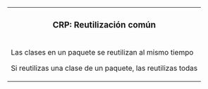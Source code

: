 <table id="card">
    <tr>
        <td align="center">
            <h3>CRP: Reutilización común</h3>
        </td>
    </tr>
    <tr>
        <td>
            <p>Las clases en un paquete se reutilizan al mismo tiempo</p>
            <P>Si reutilizas una clase de un paquete, las reutilizas todas</P>
        </td>
    </tr>
</table>